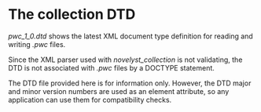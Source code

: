 # The collection DTD

*pwc_1_0.dtd* shows the latest XML document type definition for reading and writing *.pwc* files.

Since the XML parser used with *novelyst_collection* is not validating, the DTD is not associated with *.pwc* files by a DOCTYPE statement. 

The DTD file provided here is for information only. However, the DTD major and minor version numbers are used as an element attribute, so any application can use them for compatibility checks. 
